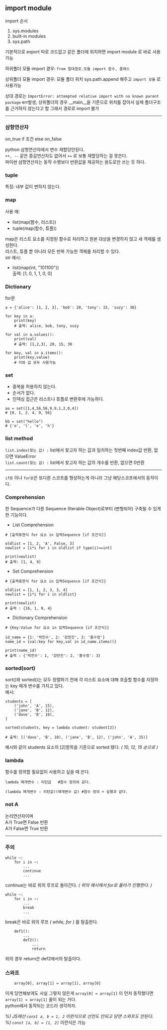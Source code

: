 ## import module  
import 순서  
1. sys.modules
2. built-in modules
3. sys.path  

기본적으로 export 따로 코드없고 같은 폴더에 위치하면 import module 로 바로 사용가능  

하위폴더 모듈 import 경우: `from 절대경로.모듈 import 함수, 클래스`  

상위폴더 모듈 import 경우: 모듈 폴더 위치 sys.path.append 해주고 `import 모듈` 로 사용가능  

상대 경로는 `ImportError: attempted relative import with no known parent package` err발생, 상위폴더의 경우 __main__을 기준으로 위치를 잡아서 실제 폴더구조를 근거하지 않는다고 함 그래서 경로로 import 불가  

---
### 삼항연산자
on_true if 조건 else on_false  

python 삼항연산자에서 변수 재할당안된다.  
`++, --` 같은 증감연산자도 없어서 `+=` 로 보통 재할당하는 걸 못쓴다.  
파이썬 삼항연산자는 동작 수행보다 반환값을 제공하는 용도로만 쓰는 듯 하다.  

### tuple 
특징: 내부 값이 변하지 않는다.  

### map  
사용 예:
+ list(map(함수, 리스트))
+ tuple(map(함수, 튜플))  

map은 리스트 요소를 지정된 함수로 처리하고 원본 대상을 변경하지 않고 새 객체를 생성한다.  
리스트, 튜플 뿐 아니라 모든 반복 가능한 객체를 처리할 수 있다.  
str 예시:  
+ list(map(int, "101100"))  
출력: [1, 0, 1, 1, 0, 0]

### Dictionary
for문
```
a = {'alice': [1, 2, 3], 'bob': 20, 'tony': 15, 'suzy': 30}

for key in a:
    print(key)
    # 출력: alice, bob, tony, suzy

for val in a.values():
    print(val)
    # 출력: [1,2,3], 20, 15, 30

for key, val in a.items():
    print(key,value)
    # 키와 값 모두 사용가능
```
### set 
+ 중복을 허용하지 않는다.
+ 순서가 없다.
+ 인덱싱 접근은 리스트나 튜플로 변환후에 가능하다.
```
aa = set([1,4,56,56,9,9,1,2,0,4])
# {0, 1, 2, 4, 9, 56}

bb = set("hello")
# {'o', 'l', 'e', 'h'}
```
### list method  
`list.index(찾는 값) :` list에서 찾고자 하는 값과 일치하는 첫번째 index값 반환, 없으면 ValueError  
`list.count(찾는 값) :` list에서 찾고자 하는 값의 개수를 반환, 없으면 0반환  

---
`if문` 이나 `for문`은 또다른 스코프를 형성하는게 아니라 그냥 해당스코프에서의 동작이다.  

### Comprehension  
한 Sequence가 다른 Sequence (Iterable Object)로부터 (변형되어) 구축될 수 있게한 기능이다.  
+ List Comprehension
```
# [출력표현식 for 요소 in 입력Sequence [if 조건식]]

oldlist = [1, 2, 'A', False, 3] 
newlist = [i*i for i in oldlist if type(i)==int]

print(newlist)
# 출력: [1, 4, 9]
```
+ Set Comprehension
```
# {출력표현식 for 요소 in 입력Sequence [if 조건식]}

oldlist = [1, 1, 2, 3, 3, 4]
newlist = {i*i for i in oldlist}
 
print(newlist)
# 출력 : {16, 1, 9, 4}
```
+ Dictionary Comprehension
```
# {Key:Value for 요소 in 입력Sequence [if 조건식]}

id_name = {1: '박진수', 2: '강만진', 3: '홍수정'}
name_id = {val:key for key,val in id_name.items()}

print(name_id)
# 출력 : {'박진수': 1, '강만진': 2, '홍수정': 3}
```  
### sorted(sort)  
sort()와 sorted()는 모두 정렬하기 전에 각 리스트 요소에 대해 호출할 함수를 지정하는 key 매개 변수를 가지고 있다.    
예시:
```
students = [
    ('john', 'A', 15),
    ('jane', 'B', 12),
    ('dave', 'B', 10),
]

sorted(students, key = lambda student: student[2])

# 출력: [('dave', 'B', 10), ('jane', 'B', 12), ('john', 'A', 15)]
```
예시와 같이 students 요소의 [2]항목을 기준으로 sorted 됐다. _( 10, 12, 15 순으로 )_

### lambda  
함수를 정의할 필요없이 사용하고 싶을 때 쓴다.  
```
lambda 매개변수 : 리턴값   #함수 정의와 같다.

(lambda 매개변수 : 리턴값)(매개변수 값) #함수 정의 + 실행과 같다. 
```
### not A
논리연산자이며  
A가 True면 False 반환  
A가 False면 True 반환

---
### 주의  
```
while ~:
    for i in ~:
        ...
        continue 
        ...
```
continue는 바로 위의 루프로 돌아간다. _( 위의 예시에서 for로 돌아가 진행한다. )_  
```
while ~:
    for i in ~:
        ...
        break
        ...
```
break은 바로 위의 루프 _( while, for )_ 를 탈출한다.
```
    def1():
        ...
        def2():
            ...
            return
```
위의 경우 return은 def2에서의 탈출이다.  

### 스와프  
```
    array[0], array[1] = array[1], array[0]
```
이게 당연해보여도 사실 그렇지 않은게 `array[0] = array[1]` 이 먼저 동작했다면 `array[1] = array[1]` 꼴이 되는 거다.  
python에서 동작되는 코드라 생각하자.  

_%) JS에선 `const a, b = 1, 2` 이런식으로 선언도 안되고 당연 스와프도 안된다._  
_%) `const [a, b] = [1, 2]`_ 이런식은 가능
